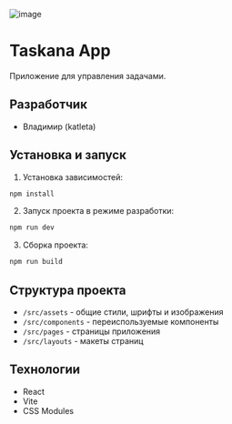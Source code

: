 ![image](https://github.com/user-attachments/assets/ef2cdd00-b070-4f09-b209-3d7082a119de)

# Taskana App

Приложение для управления задачами.

## Разработчик

- Владимир (katleta)

## Установка и запуск

1. Установка зависимостей:
```bash
npm install
```

2. Запуск проекта в режиме разработки:
```bash
npm run dev
```

3. Сборка проекта:
```bash
npm run build
```

## Структура проекта

- `/src/assets` - общие стили, шрифты и изображения
- `/src/components` - переиспользуемые компоненты
- `/src/pages` - страницы приложения
- `/src/layouts` - макеты страниц

## Технологии

- React
- Vite
- CSS Modules

